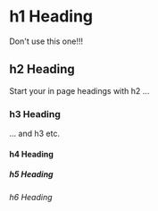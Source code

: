 # h1 Heading
Don't use this one!!!

## h2 Heading
Start your in page headings with h2 ...
### h3 Heading
... and h3 etc.
#### h4 Heading
##### h5 Heading
###### h6 Heading
